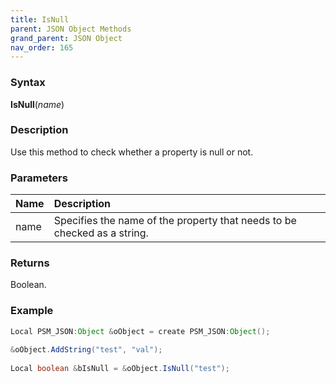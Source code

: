 ```yaml
---
title: IsNull
parent: JSON Object Methods
grand_parent: JSON Object
nav_order: 165
---
```


### [](#header-3)Syntax

**IsNull**(_name_)

### [](#header-3)Description

Use this method to check whether a property is null or not.

### [](#header-3)Parameters

| Name           | Description                                                                    |
|:---------------|:-------------------------------------------------------------------------------|
| name           | Specifies the name of the property that needs to be checked as a string.       |


### [](#header-3)Returns

Boolean.

### [](#header-3)Example

```java
Local PSM_JSON:Object &oObject = create PSM_JSON:Object();
   
&oObject.AddString("test", "val");
   
Local boolean &bIsNull = &oObject.IsNull("test");
```
